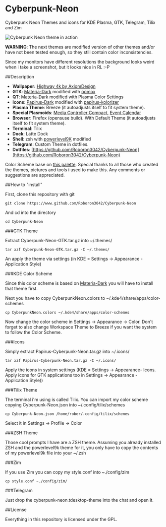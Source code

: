# Cyberpunk-Neon
Cyberpunk Neon Themes and icons for KDE Plasma, GTK, Telegram, Tilix and Zim

![Cyberpunk Neon theme in action](https://i.redd.it/lw08k55mkv921.png)

**WARNING**: The next themes are modified version of other themes and/or have not been tested enough, so they still contain color inconsistencies.


Since my monitors have different resolutions the background looks weird when i take a screenshot, but it looks nice in RL :-P

##Description

* **Wallpaper:** [Highway 4k by AxiomDesign](https://www.deviantart.com/axiomdesign/art/Highway-4k-696620104)
* **GTK**: [Materia-Dark](https://github.com/nana-4/materia-theme) modified with [oomox](https://github.com/themix-project/oomox)
* **QT**: [Materia-Dark](https://github.com/PapirusDevelopmentTeam/materia-kde) modified with Plasma Color Settings
* **Icons**: [Papirus-Dark](https://github.com/PapirusDevelopmentTeam/papirus-icon-theme) modified with [papirus-kolorizer](https://github.com/DarthWound/papirus-kolorizer)
* **Plasma Theme**: Breeze (it autoadjusts itself to fit system theme).
* **Special Plasmoids**: [Media Controller Compact](https://store.kde.org/p/998887/), [Event Calendar](https://store.kde.org/p/998901/)
* **Browser**: Firefox (opensuse build). With Default Theme (it autoadjusts itself to fit system theme).
* **Terminal**: Tilix
* **Dock**: Latte Dock
* **Shell**: zsh with [powerlevel9K](https://github.com/bhilburn/powerlevel9k) modified
* **Telegram**: Custom Theme in dotfiles.
* **Dotfiles**: [https://github.com/Roboron3042/Cyberpunk-Neon](https://github.com/Roboron3042/Cyberpunk-Neon)

Color Scheme base on [this palette](https://www.color-hex.com/color-palette/61235). Special thanks to all those who created the themes, pictures and tools i used to make this. Any comments or suggestions are appreciated.

##How to "install"

First, clone this repository with git

`git clone https://www.github.com/Roboron3042/Cyberpunk-Neon`

And cd into the directory

`cd Cyberpunk-Neon`

###GTK Theme

Extract Cyberpunk-Neon-GTK.tar.gz into ~/.themes/

`tar xzf Cyberpunk-Neon-GTK.tar.gz -C ~/.themes/`

An apply the theme via settings (in KDE = Settings -> Appearance - Application Style)

###KDE Color Scheme

Since this color scheme is based on [Materia-Dark](https://github.com/PapirusDevelopmentTeam/materia-k) you will have to install that theme first.

Next you have to copy CyberpunkNeon.colors to ~/.kde4/share/apps/color-schemes

`cp CyberpunkNeon.colors ~/.kde4/share/apps/color-schemes`

Now change the color scheme in Settings -> Appearance -> Color. Don't forget to also change Workspace Theme to Breeze if you want the system to follow the Color Scheme.

###Icons

Simply extract Papirus-Cyberpunk-Neon.tar.gz into ~/.icons/

`tar xzf Papirus-Cyberpunk-Neon.tar.gz -C ~/.icons/`

Apply the icons in system settings (KDE = Settings -> Appearance- Icons. Apply icons for GTK applications too in Settings -> Appearance - Application Style))

###Tilix Theme

The terminal i'm using is called Tilix. You can import my color scheme copying Cyberpunk-Neon.json into ~/.config/tilix/schemes

`cp Cyberpunk-Neon.json /home/rober/.config/tilix/schemes`

Select it in Settings -> Profile -> Color

###ZSH Theme

Those cool prompts I have are a ZSH theme. Assuming you already installed ZSH and the powerlevel9k theme for it, you only have to copy the contents of my powerlevel9k file into your ~/.zsh

###Zim

If you use Zim you can copy my style.conf into ~./config/zim

`cp style.conf ~./config/zim/`

###Telegram

Just drop the cyberpunk-neon.tdesktop-theme into the chat and open it.

##License

Everything in this repository is licensed under the GPL.

